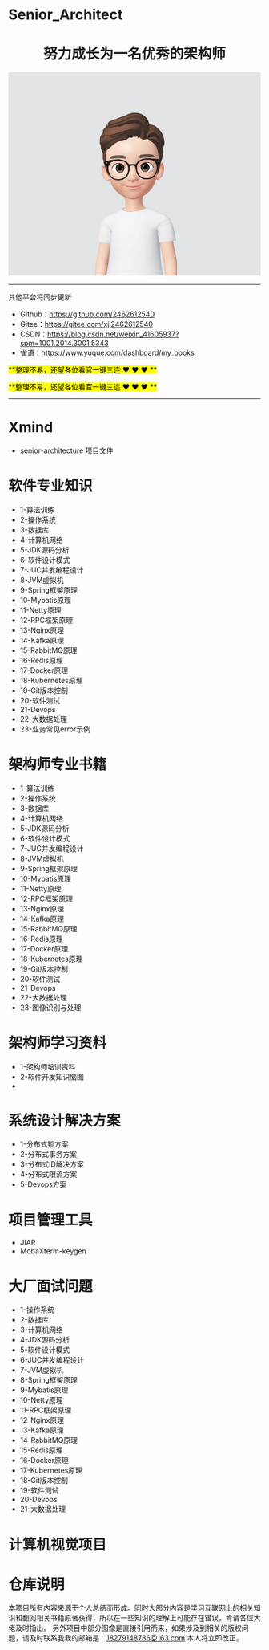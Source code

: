 # Senior_Architect
<h1 align="center">努力成长为一名优秀的架构师</h1>

![Image text](Xmind/001.jpg)

-----------------------------------------------------------------------------------------------
其他平台将同步更新

- Github：https://github.com/2462612540
- Gitee：https://gitee.com/xjl2462612540
- CSDN：https://blog.csdn.net/weixin_41605937?spm=1001.2014.3001.5343
- 雀语：https://www.yuque.com/dashboard/my_books

<mark>**整理不易，还望各位看官一键三连 :heart: :heart: :heart: **</mark>

<mark>**整理不易，还望各位看官一键三连 :heart: :heart: :heart: **</mark>

-----------------------------------------------------------------------------------------------
# Xmind
- senior-architecture 项目文件

# 软件专业知识
- 1-算法训练
- 2-操作系统
- 3-数据库
- 4-计算机网络
- 5-JDK源码分析
- 6-软件设计模式
- 7-JUC并发编程设计
- 8-JVM虚拟机
- 9-Spring框架原理
- 10-Mybatis原理
- 11-Netty原理
- 12-RPC框架原理
- 13-Nginx原理
- 14-Kafka原理
- 15-RabbitMQ原理
- 16-Redis原理
- 17-Docker原理
- 18-Kubernetes原理
- 19-Git版本控制
- 20-软件测试
- 21-Devops
- 22-大数据处理
- 23-业务常见error示例

# 架构师专业书籍
- 1-算法训练
- 2-操作系统
- 3-数据库
- 4-计算机网络
- 5-JDK源码分析
- 6-软件设计模式
- 7-JUC并发编程设计
- 8-JVM虚拟机
- 9-Spring框架原理
- 10-Mybatis原理
- 11-Netty原理
- 12-RPC框架原理
- 13-Nginx原理
- 14-Kafka原理
- 15-RabbitMQ原理
- 16-Redis原理
- 17-Docker原理
- 18-Kubernetes原理
- 19-Git版本控制
- 20-软件测试
- 21-Devops
- 22-大数据处理
- 23-图像识别与处理

# 架构师学习资料
- 1-架构师培训资料
- 2-软件开发知识脑图
- 

# 系统设计解决方案
- 1-分布式锁方案
- 2-分布式事务方案
- 3-分布式ID解决方案
- 4-分布式限流方案
- 5-Devops方案

# 项目管理工具
- JIAR
- MobaXterm-keygen

# 大厂面试问题
- 1-操作系统
- 2-数据库
- 3-计算机网络
- 4-JDK源码分析
- 5-软件设计模式
- 6-JUC并发编程设计
- 7-JVM虚拟机
- 8-Spring框架原理
- 9-Mybatis原理
- 10-Netty原理
- 11-RPC框架原理
- 12-Nginx原理
- 13-Kafka原理
- 14-RabbitMQ原理
- 15-Redis原理
- 16-Docker原理
- 17-Kubernetes原理
- 18-Git版本控制
- 19-软件测试
- 20-Devops
- 21-大数据处理

# 计算机视觉项目


# 仓库说明
本项目所有内容来源于个人总结而形成。同时大部分内容是学习互联网上的相关知识和翻阅相关书籍原著获得，所以在一些知识的理解上可能存在错误，肯请各位大佬及时指出。
另外项目中部分图像是直接引用而来，如果涉及到相关的版权问题，请及时联系我我的邮箱是：18279148786@163.com 本人将立即改正。